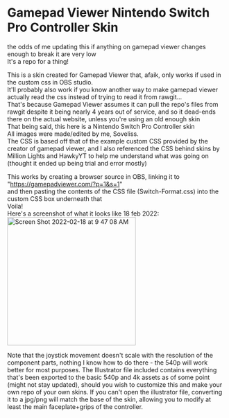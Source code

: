 # Gamepad Viewer Nintendo Switch Pro Controller Skin
the odds of me updating this if anything on gamepad viewer changes enough to break it are very low <br/>
It's a repo for a thing!

This is a skin created for Gamepad Viewer that, afaik, only works if used in the custom css in OBS studio. <br/>
It'll probably also work if you know another way to make gamepad viewer actually read the css instead of trying to read it from rawgit... <br/>
That's because Gamepad Viewer assumes it can pull the repo's files from rawgit despite it being nearly 4 years out of service,
and so it dead-ends there on the actual website, unless you're using an old enough skin <br/>
That being said, this here is a Nintendo Switch Pro Controller skin <br/>
All images were made/edited by me, Soveliss. <br/>
The CSS is based off that of the example custom CSS provided by the creator of gamepad viewer, and I also referenced the CSS behind
 skins by Million Lights and HawkyYT to help me understand what was going on (thought it ended up being trial and error mostly) <br/>

This works by creating a browser source in OBS, linking it to "https://gamepadviewer.com/?p=1&s=1" <br/>
and then pasting the contents of the CSS file (Switch-Format.css) into the custom CSS box underneath that <br/>
Voila! <br/>
Here's a screenshot of what it looks like 18 feb 2022: <br/>
<img width="296" alt="Screen Shot 2022-02-18 at 9 47 08 AM" src="https://user-images.githubusercontent.com/99949632/154735360-39105df9-4cea-4308-9a84-8482951de909.png">

Note that the joystick movement doesn't scale with the resolution of the component parts, nothing I know how to do there - the 540p will work better for most purposes.
The Illustrator file included contains everything that's been exported to the basic 540p and 4k assets as of some point (might not stay updated), should you wish to customize this and make your own repo of your own skins.
If you can't open the illustrator file, converting it to a jpg/png will match the base of the skin, allowing you to modify at least the main faceplate+grips of the controller.
